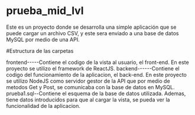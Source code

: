 # prueba_mid_lvl
Este es un proyecto donde se desarrolla una simple aplicación que se puede cargar un archivo CSV, y este sera enviado a una base de datos MySQL por medio de una API.

#Estructura de las carpetas

frontend-----Contiene el codigo de la vista al usuario, el front-end. En este proyecto se utilizo el framework de ReactJS.
backend------Contiene el codigo del funcionamiento de la aplicacion, el back-end. En este proyecto se utilizo NodeJS como servidor gestor de la API que por medio de                  metodos Get y Post, se comunicaba con la base de datos en MySQL.
prueba1.sql--Contiene el esquema de la base de datos utilizada. Ademas, tiene datos introducidos para que al cargar la vista, se pueda ver la funcionalidad de la aplicacion.



